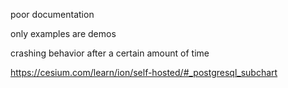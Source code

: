 poor documentation 

only examples are demos

crashing behavior after a certain amount of time

https://cesium.com/learn/ion/self-hosted/#_postgresql_subchart

